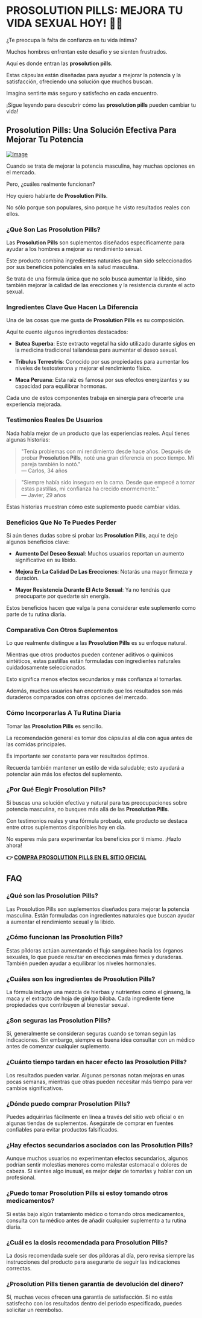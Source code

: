 # PROSOLUTION PILLS: MEJORA TU VIDA SEXUAL HOY! 💪✨

¿Te preocupa la falta de confianza en tu vida íntima? 

Muchos hombres enfrentan este desafío y se sienten frustrados. 

Aquí es donde entran las **prosolution pills**. 

Estas cápsulas están diseñadas para ayudar a mejorar la potencia y la satisfacción, ofreciendo una solución que muchos buscan. 

Imagina sentirte más seguro y satisfecho en cada encuentro. 

¡Sigue leyendo para descubrir cómo las **prosolution pills** pueden cambiar tu vida!

## Prosolution Pills: Una Solución Efectiva Para Mejorar Tu Potencia

[![Image](https://www2.sellhealth.com/171/p1g6n002.gif)](https://gchaffi.com/noT6zlws)

Cuando se trata de mejorar la potencia masculina, hay muchas opciones en el mercado. 

Pero, ¿cuáles realmente funcionan?

Hoy quiero hablarte de **Prosolution Pills**.

No sólo porque son populares, sino porque he visto resultados reales con ellos.

### ¿Qué Son Las Prosolution Pills?

Las **Prosolution Pills** son suplementos diseñados específicamente para ayudar a los hombres a mejorar su rendimiento sexual. 

Este producto combina ingredientes naturales que han sido seleccionados por sus beneficios potenciales en la salud masculina.

Se trata de una fórmula única que no solo busca aumentar la libido, sino también mejorar la calidad de las erecciones y la resistencia durante el acto sexual.

### Ingredientes Clave Que Hacen La Diferencia

Una de las cosas que me gusta de **Prosolution Pills** es su composición. 

Aquí te cuento algunos ingredientes destacados:

- **Butea Superba**: Este extracto vegetal ha sido utilizado durante siglos en la medicina tradicional tailandesa para aumentar el deseo sexual.
  
- **Tribulus Terrestris**: Conocido por sus propiedades para aumentar los niveles de testosterona y mejorar el rendimiento físico.
  
- **Maca Peruana**: Esta raíz es famosa por sus efectos energizantes y su capacidad para equilibrar hormonas.

Cada uno de estos componentes trabaja en sinergia para ofrecerte una experiencia mejorada.

### Testimonios Reales De Usuarios

Nada habla mejor de un producto que las experiencias reales. Aquí tienes algunas historias:

> "Tenía problemas con mi rendimiento desde hace años. Después de probar **Prosolution Pills**, noté una gran diferencia en poco tiempo. Mi pareja también lo notó."  
> — Carlos, 34 años

> "Siempre había sido inseguro en la cama. Desde que empecé a tomar estas pastillas, mi confianza ha crecido enormemente."  
> — Javier, 29 años

Estas historias muestran cómo este suplemento puede cambiar vidas.

### Beneficios Que No Te Puedes Perder

Si aún tienes dudas sobre si probar las **Prosolution Pills**, aquí te dejo algunos beneficios clave:

- **Aumento Del Deseo Sexual**: Muchos usuarios reportan un aumento significativo en su libido.
  
- **Mejora En La Calidad De Las Erecciones**: Notarás una mayor firmeza y duración.
  
- **Mayor Resistencia Durante El Acto Sexual**: Ya no tendrás que preocuparte por quedarte sin energía.

Estos beneficios hacen que valga la pena considerar este suplemento como parte de tu rutina diaria.

### Comparativa Con Otros Suplementos

Lo que realmente distingue a las **Prosolution Pills** es su enfoque natural. 

Mientras que otros productos pueden contener aditivos o químicos sintéticos, estas pastillas están formuladas con ingredientes naturales cuidadosamente seleccionados.

Esto significa menos efectos secundarios y más confianza al tomarlas.

Además, muchos usuarios han encontrado que los resultados son más duraderos comparados con otras opciones del mercado.

### Cómo Incorporarlas A Tu Rutina Diaria

Tomar las **Prosolution Pills** es sencillo. 

La recomendación general es tomar dos cápsulas al día con agua antes de las comidas principales. 

Es importante ser constante para ver resultados óptimos.

Recuerda también mantener un estilo de vida saludable; esto ayudará a potenciar aún más los efectos del suplemento.

### ¿Por Qué Elegir Prosolution Pills?

Si buscas una solución efectiva y natural para tus preocupaciones sobre potencia masculina, no busques más allá de las **Prosolution Pills**. 

Con testimonios reales y una fórmula probada, este producto se destaca entre otros suplementos disponibles hoy en día.

No esperes más para experimentar los beneficios por ti mismo. ¡Hazlo ahora!



**👉 [COMPRA PROSOLUTION PILLS EN EL SITIO OFICIAL](https://gchaffi.com/noT6zlws)**

## FAQ

### ¿Qué son las Prosolution Pills?
Las Prosolution Pills son suplementos diseñados para mejorar la potencia masculina. Están formuladas con ingredientes naturales que buscan ayudar a aumentar el rendimiento sexual y la libido.

### ¿Cómo funcionan las Prosolution Pills?
Estas píldoras actúan aumentando el flujo sanguíneo hacia los órganos sexuales, lo que puede resultar en erecciones más firmes y duraderas. También pueden ayudar a equilibrar los niveles hormonales.

### ¿Cuáles son los ingredientes de Prosolution Pills?
La fórmula incluye una mezcla de hierbas y nutrientes como el ginseng, la maca y el extracto de hoja de ginkgo biloba. Cada ingrediente tiene propiedades que contribuyen al bienestar sexual.

### ¿Son seguras las Prosolution Pills?
Sí, generalmente se consideran seguras cuando se toman según las indicaciones. Sin embargo, siempre es buena idea consultar con un médico antes de comenzar cualquier suplemento.

### ¿Cuánto tiempo tardan en hacer efecto las Prosolution Pills?
Los resultados pueden variar. Algunas personas notan mejoras en unas pocas semanas, mientras que otras pueden necesitar más tiempo para ver cambios significativos.

### ¿Dónde puedo comprar Prosolution Pills?
Puedes adquirirlas fácilmente en línea a través del sitio web oficial o en algunas tiendas de suplementos. Asegúrate de comprar en fuentes confiables para evitar productos falsificados.

### ¿Hay efectos secundarios asociados con las Prosolution Pills?
Aunque muchos usuarios no experimentan efectos secundarios, algunos podrían sentir molestias menores como malestar estomacal o dolores de cabeza. Si sientes algo inusual, es mejor dejar de tomarlas y hablar con un profesional.

### ¿Puedo tomar Prosolution Pills si estoy tomando otros medicamentos?
Si estás bajo algún tratamiento médico o tomando otros medicamentos, consulta con tu médico antes de añadir cualquier suplemento a tu rutina diaria.

### ¿Cuál es la dosis recomendada para Prosolution Pills?
La dosis recomendada suele ser dos píldoras al día, pero revisa siempre las instrucciones del producto para asegurarte de seguir las indicaciones correctas.

### ¿Prosolution Pills tienen garantía de devolución del dinero?
Sí, muchas veces ofrecen una garantía de satisfacción. Si no estás satisfecho con los resultados dentro del periodo especificado, puedes solicitar un reembolso.